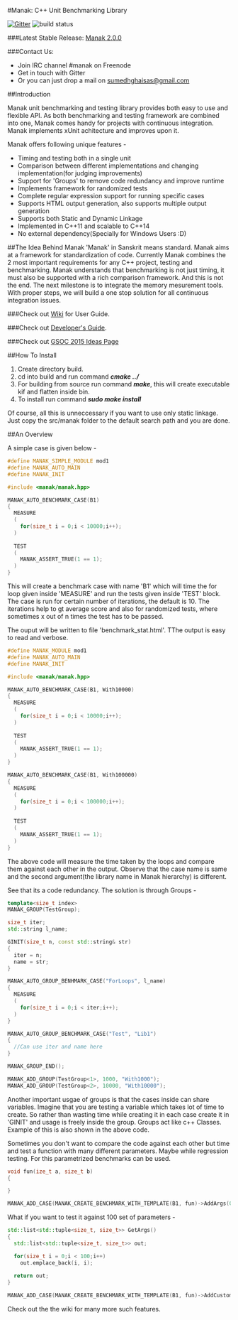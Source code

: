 #Manak: C++ Unit Benchmarking Library

[![Gitter](https://badges.gitter.im/Join%20Chat.svg)](https://gitter.im/Manak-org/Manak?utm_source=badge&utm_medium=badge&utm_campaign=pr-badge&utm_content=badge)        ![build status](https://travis-ci.org/Manak-org/Manak.svg?branch=master)

###Latest Stable Release: [Manak 2.0.0](https://github.com/Manak-org/Manak/archive/v2.0.0.zip)

###Contact Us:
 - Join IRC channel #manak on Freenode
 - Get in touch with Gitter
 - Or you can just drop a mail on sumedhghaisas@gmail.com

##Introduction

Manak unit benchmarking and testing library provides both easy to use and flexible 
API. As both benchmarking and testing framework are combined into one, Manak comes
handy for projects with continuous integration. Manak implements xUnit achitecture
and improves upon it.

Manak offers following unique features - 
 - Timing and testing both in a single unit
 - Comparison between different implementations and changing implementation(for judging improvements)
 - Support for 'Groups' to remove code redundancy and improve runtime
 - Implements framework for randomized tests
 - Complete regular expression support for running specific cases
 - Supports HTML output generation, also supports multiple output generation
 - Supports both Static and Dynamic Linkage
 - Implemented in C++11 and scalable to C++14
 - No external dependency(Specially for Windows Users :D)
 
##The Idea Behind Manak
'Manak' in Sanskrit means standard. Manak aims at a framework for standardization
of code. Currently Manak combines the 2 most important requirements for any C++
project, testing and benchmarking. Manak understands that benchmarking is not just 
timing, it must also be supported with a rich comparison framework. And this is 
not the end. The next milestone is to integrate the memory mesurement tools. With 
proper steps, we will build a one stop solution for all continuous integration 
issues. 
 
###Check out [Wiki](https://github.com/Manak-org/Manak/wiki) for User Guide.

###Check out [Developer's Guide](http://Manak-org.github.io/Manak/html/index.html).

###Check out [GSOC 2015 Ideas Page](https://github.com/Manak-org/Manak/wiki/Google-Summer-of-Code-2015---Ideas-Page)

##How To Install

1. Create directory build.
2. cd into build and run command _**cmake ../**_
3. For building from source run command _**make**_, this will create executable kif
   and flatten inside bin.
4. To install run command _**sudo make install**_

Of course, all this is unneccessary if you want to use only static linkage. 
Just copy the src/manak folder to the default search path and you are done.

##An Overview

A simple case is given below -   

```cpp
#define MANAK_SIMPLE_MODULE mod1
#define MANAK_AUTO_MAIN
#define MANAK_INIT

#include <manak/manak.hpp>

MANAK_AUTO_BENCHMARK_CASE(B1)
{
  MEASURE
  (
    for(size_t i = 0;i < 10000;i++);
  )
  
  TEST
  (
    MANAK_ASSERT_TRUE(1 == 1);
  )
}
```
This will create a benchmark case with name 'B1' which will time the 
for loop given inside 'MEASURE' and run the tests given inside 'TEST' block. 
The case is run for certain number of iterations, the default is 10. The iterations
help to gt average score and also for randomized tests, where sometimes x out of
n times the test has to be passed.  

The ouput will be written to file 'benchmark_stat.html'. TThe output is easy to
read and verbose. 

```cpp
#define MANAK_MODULE mod1
#define MANAK_AUTO_MAIN
#define MANAK_INIT

#include <manak/manak.hpp>

MANAK_AUTO_BENCHMARK_CASE(B1, With10000)
{
  MEASURE
  (
    for(size_t i = 0;i < 10000;i++);
  )
  
  TEST
  (
    MANAK_ASSERT_TRUE(1 == 1);
  )
}

MANAK_AUTO_BENCHMARK_CASE(B1, With100000)
{
  MEASURE
  (
    for(size_t i = 0;i < 100000;i++);
  )
  
  TEST
  (
    MANAK_ASSERT_TRUE(1 == 1);
  )
}
```

The above code will measure the time taken by the loops and compare them against 
each other in the output. Observe that the case name is same and the second 
argument(the library name in Manak hierarchy) is different. 

See that its a code redundancy. The solution is through Groups - 

```cpp
template<size_t index>
MANAK_GROUP(TestGroup);

size_t iter;
std::string l_name;

GINIT(size_t n, const std::string& str)
{
  iter = n;
  name = str;
}

MANAK_AUTO_GROUP_BENHMARK_CASE("ForLoops", l_name)
{
  MEASURE
  (
    for(size_t i = 0;i < iter;i++);
  )
}

MANAK_AUTO_GROUP_BENCHMARK_CASE("Test", "Lib1")
{
  //Can use iter and name here
} 

MANAK_GROUP_END();

MANAK_ADD_GROUP(TestGroup<1>, 1000, "With1000");
MANAK_ADD_GROUP(TestGroup<2>, 10000, "With10000");
```

Another important usgae of groups is that the cases inside can share variables.
Imagine that you are testing a variable which takes lot of time to create. 
So rather than wasting time while creating it in each case create it in 'GINIT'
and usage is freely inside the group. Groups act like c++ Classes. Example of
this is also shown in the above code.

Sometimes you don't want to compare the code against each other but time and test
a function with many different parameters. Maybe while regression testing.
For this parametrized benchmarks can be used.

```cpp
void fun(ize_t a, size_t b)
{

}

MANAK_ADD_CASE(MANAK_CREATE_BENCHMARK_WITH_TEMPLATE(B1, fun)->AddArgs(0, 0)->AddArgs(1, 1));
```

What if you want to test it against 100 set of parameters -

```cpp
std::list<std::tuple<size_t, size_t>> GetArgs()
{
  std::list<std::tuple<size_t, size_t>> out;

  for(size_t i = 0;i < 100;i++)
    out.emplace_back(i, i);
    
  return out;
}

MANAK_ADD_CASE(MANAK_CREATE_BENCHMARK_WITH_TEMPLATE(B1, fun)->AddCustomArgs(GetArgs));
```

Check out the the wiki for many more such features.
